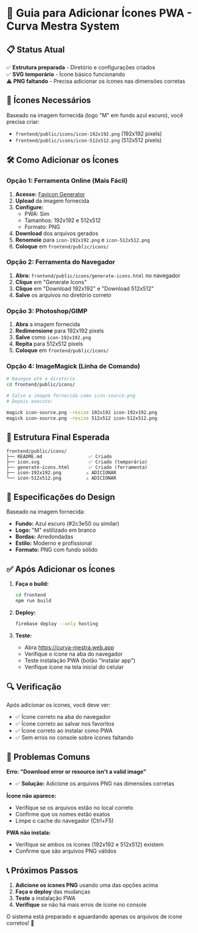 # 🎨 Guia para Adicionar Ícones PWA - Curva Mestra System

## 📋 Status Atual

✅ **Estrutura preparada** - Diretório e configurações criados  
✅ **SVG temporário** - Ícone básico funcionando  
⚠️ **PNG faltando** - Precisa adicionar os ícones nas dimensões corretas  

## 🎯 Ícones Necessários

Baseado na imagem fornecida (logo "M" em fundo azul escuro), você precisa criar:

- `frontend/public/icons/icon-192x192.png` (192x192 pixels)
- `frontend/public/icons/icon-512x512.png` (512x512 pixels)

## 🛠️ Como Adicionar os Ícones

### **Opção 1: Ferramenta Online (Mais Fácil)**

1. **Acesse:** [Favicon Generator](https://realfavicongenerator.net/)
2. **Upload** da imagem fornecida
3. **Configure:**
   - PWA: Sim
   - Tamanhos: 192x192 e 512x512
   - Formato: PNG
4. **Download** dos arquivos gerados
5. **Renomeie** para `icon-192x192.png` e `icon-512x512.png`
6. **Coloque** em `frontend/public/icons/`

### **Opção 2: Ferramenta do Navegador**

1. **Abra:** `frontend/public/icons/generate-icons.html` no navegador
2. **Clique** em "Generate Icons"
3. **Clique** em "Download 192x192" e "Download 512x512"
4. **Salve** os arquivos no diretório correto

### **Opção 3: Photoshop/GIMP**

1. **Abra** a imagem fornecida
2. **Redimensione** para 192x192 pixels
3. **Salve** como `icon-192x192.png`
4. **Repita** para 512x512 pixels
5. **Coloque** em `frontend/public/icons/`

### **Opção 4: ImageMagick (Linha de Comando)**

```bash
# Navegue até o diretório
cd frontend/public/icons/

# Salve a imagem fornecida como icon-source.png
# Depois execute:

magick icon-source.png -resize 192x192 icon-192x192.png
magick icon-source.png -resize 512x512 icon-512x512.png
```

## 📁 Estrutura Final Esperada

```
frontend/public/icons/
├── README.md                 ✅ Criado
├── icon.svg                  ✅ Criado (temporário)
├── generate-icons.html       ✅ Criado (ferramenta)
├── icon-192x192.png         ⚠️ ADICIONAR
└── icon-512x512.png         ⚠️ ADICIONAR
```

## 🎨 Especificações do Design

Baseado na imagem fornecida:

- **Fundo:** Azul escuro (#2c3e50 ou similar)
- **Logo:** "M" estilizado em branco
- **Bordas:** Arredondadas
- **Estilo:** Moderno e profissional
- **Formato:** PNG com fundo sólido

## ✅ Após Adicionar os Ícones

1. **Faça o build:**
   ```bash
   cd frontend
   npm run build
   ```

2. **Deploy:**
   ```bash
   firebase deploy --only hosting
   ```

3. **Teste:**
   - Abra https://curva-mestra.web.app
   - Verifique o ícone na aba do navegador
   - Teste instalação PWA (botão "Instalar app")
   - Verifique ícone na tela inicial do celular

## 🔍 Verificação

Após adicionar os ícones, você deve ver:

- ✅ Ícone correto na aba do navegador
- ✅ Ícone correto ao salvar nos favoritos
- ✅ Ícone correto ao instalar como PWA
- ✅ Sem erros no console sobre ícones faltando

## 🚨 Problemas Comuns

**Erro: "Download error or resource isn't a valid image"**
- ✅ **Solução:** Adicione os arquivos PNG nas dimensões corretas

**Ícone não aparece:**
- Verifique se os arquivos estão no local correto
- Confirme que os nomes estão exatos
- Limpe o cache do navegador (Ctrl+F5)

**PWA não instala:**
- Verifique se ambos os ícones (192x192 e 512x512) existem
- Confirme que são arquivos PNG válidos

## 📞 Próximos Passos

1. **Adicione os ícones PNG** usando uma das opções acima
2. **Faça o deploy** das mudanças
3. **Teste** a instalação PWA
4. **Verifique** se não há mais erros de ícone no console

O sistema está preparado e aguardando apenas os arquivos de ícone corretos! 🎯